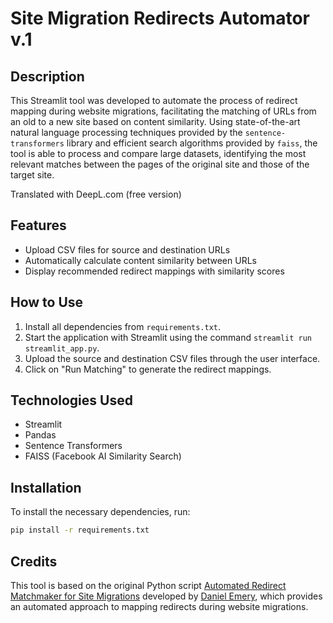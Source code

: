 
# Site Migration Redirects Automator v.1

## Description
This Streamlit tool was developed to automate the process of redirect mapping during website migrations, facilitating the matching of URLs from an old to a new site based on content similarity. Using state-of-the-art natural language processing techniques provided by the `sentence-transformers` library and efficient search algorithms provided by `faiss`, the tool is able to process and compare large datasets, identifying the most relevant matches between the pages of the original site and those of the target site.

Translated with DeepL.com (free version)

## Features
- Upload CSV files for source and destination URLs
- Automatically calculate content similarity between URLs
- Display recommended redirect mappings with similarity scores

## How to Use
1. Install all dependencies from `requirements.txt`.
2. Start the application with Streamlit using the command `streamlit run streamlit_app.py`.
3. Upload the source and destination CSV files through the user interface.
4. Click on "Run Matching" to generate the redirect mappings.

## Technologies Used
- Streamlit
- Pandas
- Sentence Transformers
- FAISS (Facebook AI Similarity Search)

## Installation
To install the necessary dependencies, run:
```bash
pip install -r requirements.txt
```

## Credits
    
This tool is based on the original Python script [Automated Redirect Matchmaker for Site Migrations](https://colab.research.google.com/drive/1Y4msGtQf44IRzCotz8KMy0oawwZ2yIbT?usp=sharing) developed by [Daniel Emery](https://www.linkedin.com/in/dpe1/), which provides an automated approach to mapping redirects during website migrations.

